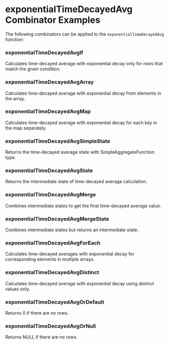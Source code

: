 # exponentialTimeDecayedAvg Combinator Examples

The following combinators can be applied to the `exponentialTimeDecayedAvg` function:

### exponentialTimeDecayedAvgIf
Calculates time-decayed average with exponential decay only for rows that match the given condition.

### exponentialTimeDecayedAvgArray
Calculates time-decayed average with exponential decay from elements in the array.

### exponentialTimeDecayedAvgMap
Calculates time-decayed average with exponential decay for each key in the map separately.

### exponentialTimeDecayedAvgSimpleState
Returns the time-decayed average state with SimpleAggregateFunction type.

### exponentialTimeDecayedAvgState
Returns the intermediate state of time-decayed average calculation.

### exponentialTimeDecayedAvgMerge
Combines intermediate states to get the final time-decayed average value.

### exponentialTimeDecayedAvgMergeState
Combines intermediate states but returns an intermediate state.

### exponentialTimeDecayedAvgForEach
Calculates time-decayed averages with exponential decay for corresponding elements in multiple arrays.

### exponentialTimeDecayedAvgDistinct
Calculates time-decayed average with exponential decay using distinct values only.

### exponentialTimeDecayedAvgOrDefault
Returns 0 if there are no rows.

### exponentialTimeDecayedAvgOrNull
Returns NULL if there are no rows. 